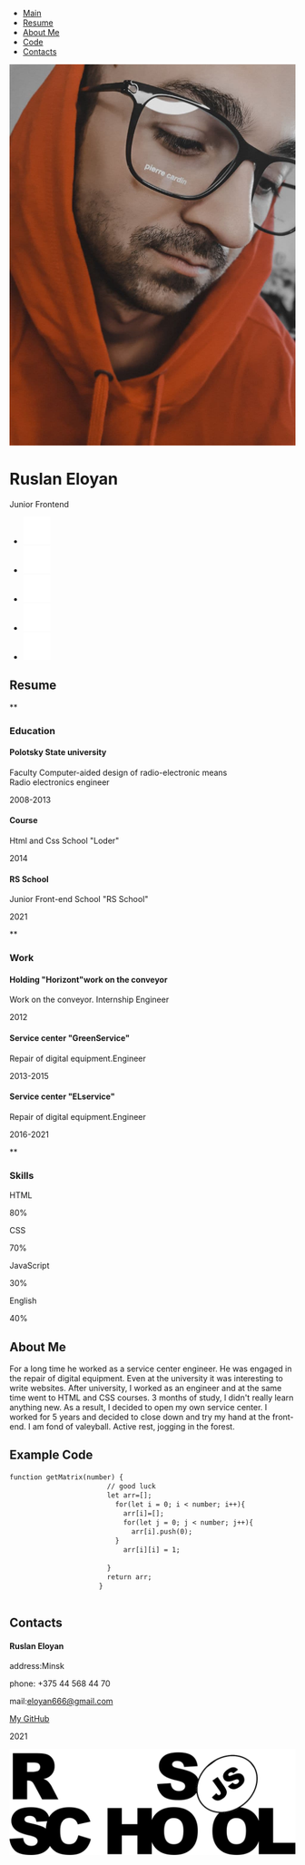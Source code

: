 -   [Main](#Main)
-   [Resume](#Resume)
-   [About Me](#About_Me)
-   [Code](#Code)
-   [Contacts](#Contacts)

![photo](assets/img/photo.jpg)

Ruslan Eloyan
=============

Junior Frontend

-   [![Youtube](assets/svg/Youtube.svg)](#)
-   [![Instagram](assets/svg/Instagram.svg)](#)
-   [![Facebook](assets/svg/Facebook.svg)](#)
-   [![Twitter](assets/svg/Twitter.svg)](#)
-   [![Pinterest](assets/svg/Pinterest.svg)](#)
  
Resume
------

**

### Education

#### Polotsky State university

Faculty Computer-aided design of radio-electronic means \
 Radio electronics engineer

2008-2013

#### Course

Html and Css School "Loder"

2014

#### RS School

Junior Front-end School "RS School"

2021

**

### Work

#### Holding "Horizont"work on the conveyor

Work on the conveyor. Internship Engineer

2012

#### Service center "GreenService"

Repair of digital equipment.Engineer

2013-2015

#### Service center "ELservice"

Repair of digital equipment.Engineer

2016-2021

**

### Skills

HTML

80%

CSS

70%

JavaScript

30%

English

40%

About Me
--------

For a long time he worked as a service center engineer. He was engaged
in the repair of digital equipment. Even at the university it was
interesting to write websites. After university, I worked as an engineer
and at the same time went to HTML and CSS courses. 3 months of study, I
didn't really learn anything new. As a result, I decided to open my own
service center. I worked for 5 years and decided to close down and try
my hand at the front-end. I am fond of valeyball. Active rest, jogging
in the forest.

Example Code
------------

``` {style="color:#d1d1d1;background:#000000;"}
function getMatrix(number) {
                        // good luck
                        let arr=[];
                          for(let i = 0; i < number; i++){
                            arr[i]=[];
                            for(let j = 0; j < number; j++){
                              arr[i].push(0);
                          }
                            arr[i][i] = 1;
                          
                        }
                        return arr;
                      } 
                      
```

Contacts
--------

#### Ruslan Eloyan

address:Minsk

phone: +375 44 568 44 70

mail:eloyan666@gmail.com

[My GitHub](https://github.com/elruslan)

2021

[![RS School](assets/svg/rs_school_js.svg)](https://rs.school/js/)
